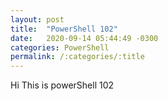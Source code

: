 ```yaml
---
layout: post
title:  "PowerShell 102"
date:   2020-09-14 05:44:49 -0300
categories: PowerShell
permalink: /:categories/:title
---
```


Hi This is powerShell 102